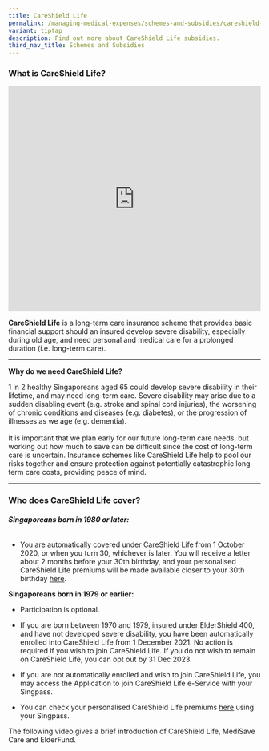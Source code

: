 ```yaml
---
title: CareShield Life
permalink: /managing-medical-expenses/schemes-and-subsidies/careshield-life/
variant: tiptap
description: Find out more about CareShield Life subsidies.
third_nav_title: Schemes and Subsidies
---
```

<h3><strong>What is CareShield Life?</strong></h3>
<div class="iframe-wrapper">
<iframe height="450" width="100%" allowfullscreen="true" frameborder="0" src="https://www.youtube.com/embed/kblBnfw0rek?si=iMOGDYksiQRN4bLS"></iframe>
</div>
<p><strong>CareShield Life</strong> is a long-term care insurance scheme that
provides basic financial support should an insured develop severe disability,
especially during old age, and need personal and medical care for a prolonged
duration (i.e. long-term care).</p>
<hr>
<p><strong>Why do we need CareShield Life?</strong>
</p>
<p>1 in 2 healthy Singaporeans aged 65 could develop severe disability in
their lifetime, and may need long-term care. Severe disability may arise
due to a sudden disabling event (e.g. stroke and spinal cord injuries),
the worsening of chronic conditions and diseases (e.g. diabetes), or the
progression of illnesses as we age (e.g. dementia).
<br>
<br>It is important that we plan early for our future long-term care needs,
but working out how much to save can be difficult since the cost of long-term
care is uncertain. Insurance schemes like CareShield Life help to pool
our risks together and ensure protection against potentially catastrophic
long-term care costs, providing peace of mind.</p>
<hr>
<h3><strong>Who does CareShield Life cover?</strong></h3>
<h6><strong>Singaporeans born in 1980 or later:</strong></h6>
<ul data-tight="true" class="tight">
<li>
<p>You are automatically covered under CareShield Life from 1 October 2020,
or when you turn 30, whichever is later. You will receive a letter about
2 months before your 30th birthday, and your personalised CareShield Life
premiums will be made available closer to your 30th birthday <a href="https://www.careshieldlife.gov.sg/eservices/careshield-life/my-policy.html" rel="noopener noreferrer nofollow" target="_blank">here</a>.</p>
</li>
</ul>
<p><strong>Singaporeans born in 1979 or earlier:</strong>
</p>
<ul data-tight="true" class="tight">
<li>
<p>Participation is optional.</p>
</li>
<li>
<p>If you are born between 1970 and 1979, insured under ElderShield 400,
and have not developed severe disability, you have been automatically enrolled
into CareShield Life from 1 December 2021. No action is required if you
wish to join CareShield Life. If you do not wish to remain on CareShield
Life, you can opt out by 31 Dec 2023.&nbsp;</p>
</li>
<li>
<p>If you are not automatically enrolled and wish to join CareShield Life,
you may access the Application to join CareShield Life e-Service with your
Singpass.</p>
</li>
<li>
<p>You can check your personalised CareShield Life premiums <a href="https://www.careshieldlife.gov.sg/eservices/careshield-life/check-my-premium.html" rel="noopener noreferrer nofollow" target="_blank"><u>here</u></a>&nbsp;using
your Singpass.</p>
</li>
</ul>
<p>The following video gives a brief introduction of CareShield Life, MediSave
Care and ElderFund.</p>
<p></p>